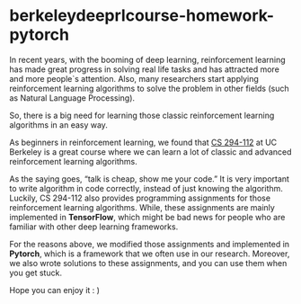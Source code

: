 # berkeleydeeprlcourse-homework-pytorch
In recent years, with the booming of deep learning, reinforcement learning has made great progress in solving real life tasks and has attracted more and more people`s attention. Also, many researchers start applying reinforcement learning algorithms to solve the problem in other fields (such as Natural Language Processing).

So, there is a big need for learning those classic reinforcement learning algorithms in an easy way.

As beginners in reinforcement learning, we found that [CS 294-112](http://rail.eecs.berkeley.edu/deeprlcourse/) at UC Berkeley is a great course where we can learn a lot of classic and advanced reinforcement learning algorithms.

As the saying goes, “talk is cheap, show me your code.” It is very important to write algorithm in code correctly, instead of just knowing the algorithm. Luckily, CS 294-112 also provides programming assignments for those reinforcement learning algorithms. While, these assignments are mainly implemented in **TensorFlow**, which might be bad news for people who are familiar with other deep learning frameworks.

For the reasons above, we modified those assignments and implemented in **Pytorch**, which is a framework that we often use in our research. Moreover, we also wrote solutions to these assignments, and you can use them when you get stuck.

Hope you can enjoy it : )

